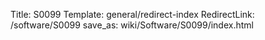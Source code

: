 Title: S0099
Template: general/redirect-index
RedirectLink: /software/S0099
save_as: wiki/Software/S0099/index.html